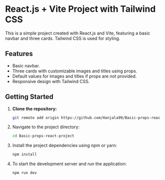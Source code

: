 # React.js + Vite Project with Tailwind CSS

This is a simple project created with React.js and Vite, featuring a basic navbar and three cards. Tailwind CSS is used for styling.

## Features

- Basic navbar.
- Three cards with customizable images and titles using props.
- Default values for images and titles if props are not provided.
- Responsive design with Tailwind CSS.

## Getting Started

1. **Clone the repository:**

   ```bash
   git remote add origin https://github.com/Hanjala99/Basic-props-react-project.git

2. Navigate to the project directory:

   ```bash
   cd Basic-props-react-project

3. Install the project dependencies using npm or yarn:

    ```bash
    npm install

4. To start the development server and run the application:

    ```bash
    npm run dev   
